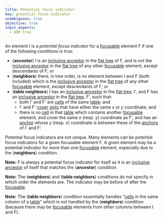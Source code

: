 ```yaml
---
title: Potential focus indicator
key: potential-focus-indicator
unambiguous: true
objective: true
input_aspects:
  - DOM tree
---
```


An element I is a _potential focus indicator_ for a [focusable][] element F if one of the following conditions is true:

- (**ancestor**) I is an [inclusive ancestor][] in the [flat tree][] of F, and is not the [inclusive ancestor][] in the [flat tree][] of any other [focusable][] element, except descendants of F; or
- (**neighbors**) there, in tree order, is no element between I and F (both included) which is the [inclusive ancestor][] in the [flat tree][] of any other [focusable][] element, except descendants of F; or
- (**table neighbors**) I has an [inclusive ancestor][] in the [flat tree][], I', and F has an [inclusive ancestor][] in the [flat tree][], F', such that:
  - both I' and F' are [cells][cell] of the same [table][]; and
  - I' and F' [cover][] [slots][slot] that have either the same _x_ or _y_ coordinate; and
  - there is no [cell][] in that [table][] which contains another [focusable][] element, and cover the same _x_ (resp. _y_) coordinate as F', and has an [anchor][] whose _y_ (resp. _x_) coordinate is between these of the [anchors][anchor] of I' and F'.

Potential focus indicators are not unique. Many elements can be potential focus indicators for a given focusable element F. A given element may be a potential indicator for more than one [focusable][] element, especially due to the (**neighbors**) condition.

**Note:** F is always a potential focus indicator for itself as it is an [inclusive ancestor][] of itself that matches the (**ancestor**) condition.

**Note:** The (**neighbors**) and (**table neighbors**) conditions do not specify in which order the elements are. The indicator may be before of after the [focusable][].

**Note:** The (**table neighbors**) condition essentially handles "[cells][cell] in the same column of a [table][]" which is not handled by the (**neighbors**) condition (because there may be [focusable][] elements from other columns between I and F).

[anchor]: https://html.spec.whatwg.org/multipage/tables.html#concept-cell 'Specification of the Cell anchor concept'
[cell]: https://html.spec.whatwg.org/multipage/tables.html#concept-cell 'Specification of the Cell concept'
[cover]: https://html.spec.whatwg.org/multipage/tables.html#concept-cell 'Specification of Cell covering'
[flat tree]: https://drafts.csswg.org/css-scoping/#flat-tree 'Definition of flat tree'
[focusable]: #focusable 'Definition of focusable'
[inclusive ancestor]: https://dom.spec.whatwg.org/#concept-tree-inclusive-ancestor 'Definition of inclusive ancestor'
[slot]: https://html.spec.whatwg.org/multipage/tables.html#concept-slots 'Specification of the Slot concept'
[table]: https://html.spec.whatwg.org/multipage/tables.html#concept-table 'Specification of the Table concept'
